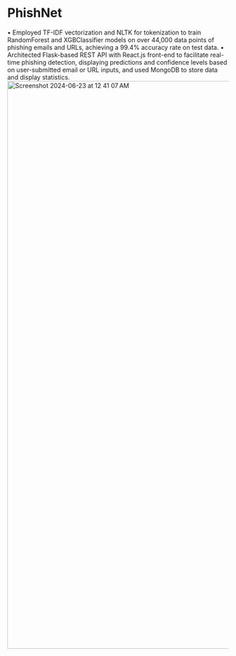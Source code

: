 # PhishNet
• Employed TF-IDF vectorization and NLTK for tokenization to train RandomForest and XGBClassifier models on
over 44,000 data points of phishing emails and URLs, achieving a 99.4% accuracy rate on test data.
• Architected Flask-based REST API with React.js front-end to facilitate real-time phishing detection, displaying
predictions and confidence levels based on user-submitted email or URL inputs, and used MongoDB to store data and display statistics.
<img width="1292" alt="Screenshot 2024-06-23 at 12 41 07 AM" src="https://github.com/siddarth17/PhishNet/assets/111927633/5a0b35dd-05cd-4b30-aaeb-eb7c6073ebb0">
